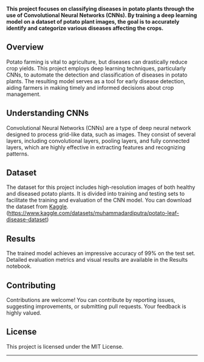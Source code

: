 **This project focuses on classifying diseases in potato plants through the use of Convolutional Neural Networks (CNNs). By training a deep learning model on a dataset of potato plant images, the goal is to accurately identify and categorize various diseases affecting the crops.**

## Overview

Potato farming is vital to agriculture, but diseases can drastically reduce crop yields. This project employs deep learning techniques, particularly CNNs, to automate the detection and classification of diseases in potato plants. The resulting model serves as a tool for early disease detection, aiding farmers in making timely and informed decisions about crop management.

## Understanding CNNs
Convolutional Neural Networks (CNNs) are a type of deep neural network designed to process grid-like data, such as images. They consist of several layers, including convolutional layers, pooling layers, and fully connected layers, which are highly effective in extracting features and recognizing patterns.

## Dataset
The dataset for this project includes high-resolution images of both healthy and diseased potato plants. It is divided into training and testing sets to facilitate the training and evaluation of the CNN model. You can download the dataset from [Kaggle](https://www.kaggle.com/datasets/muhammadardiputra/potato-leaf-disease-dataset).
(https://www.kaggle.com/datasets/muhammadardiputra/potato-leaf-disease-dataset)

## Results

The trained model achieves an impressive accuracy of 99% on the test set. Detailed evaluation metrics and visual results are available in the Results notebook.

## Contributing

Contributions are welcome! You can contribute by reporting issues, suggesting improvements, or submitting pull requests. Your feedback is highly valued.

## License

This project is licensed under the MIT License.

---
